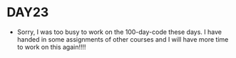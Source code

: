 # DAY23
- Sorry, I was too busy to work on the 100-day-code these days. I have handed in some assignments of other courses and I will have more time to work on this again!!!!
